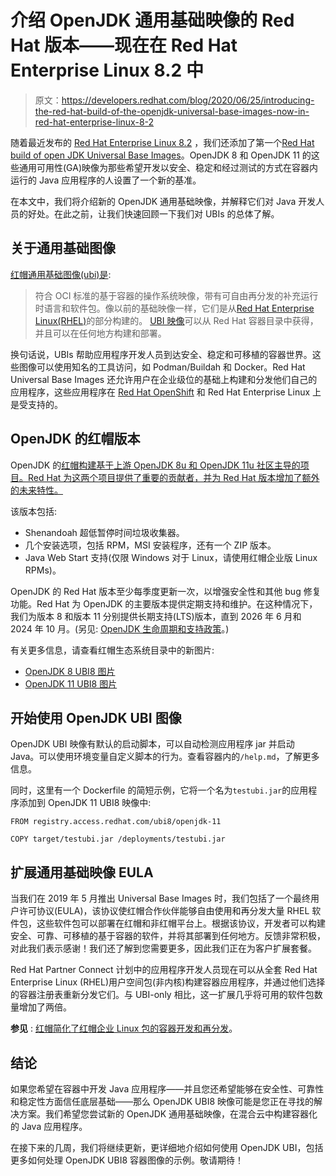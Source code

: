 # 介绍 OpenJDK 通用基础映像的 Red Hat 版本——现在在 Red Hat Enterprise Linux 8.2 中

> 原文：<https://developers.redhat.com/blog/2020/06/25/introducing-the-red-hat-build-of-the-openjdk-universal-base-images-now-in-red-hat-enterprise-linux-8-2>

随着最近发布的 [Red Hat Enterprise Linux 8.2](https://access.redhat.com/documentation/en-us/red_hat_enterprise_linux/8/html/8.2_release_notes/index) ，我们还添加了第一个[Red Hat build of open JDK Universal Base Images](https://developers.redhat.com/products/openjdk/)。OpenJDK 8 和 OpenJDK 11 的这些通用可用性(GA)映像为那些希望开发以安全、稳定和经过测试的方式在容器内运行的 Java 应用程序的人设置了一个新的基准。

在本文中，我们将介绍新的 OpenJDK 通用基础映像，并解释它们对 Java 开发人员的好处。在此之前，让我们快速回顾一下我们对 UBIs 的总体了解。

## 关于通用基础图像

[红帽通用基础图像(ubi)是](https://developers.redhat.com/articles/ubi-faq/#resources):

> 符合 OCI 标准的基于容器的操作系统映像，带有可自由再分发的补充运行时语言和软件包。像以前的基础映像一样，它们是从[Red Hat Enterprise Linux(RHEL)](https://developers.redhat.com/topics/linux/)的部分构建的。 [UBI 映像](https://developers.redhat.com/blog/category/ubi/)可以从 Red Hat 容器目录中获得，并且可以在任何地方构建和部署。

换句话说，UBIs 帮助应用程序开发人员到达安全、稳定和可移植的容器世界。这些图像可以使用知名的工具访问，如 Podman/Buildah 和 Docker。Red Hat Universal Base Images 还允许用户在企业级位的基础上构建和分发他们自己的应用程序，这些应用程序在 [Red Hat OpenShift](https://developers.redhat.com/openshift) 和 Red Hat Enterprise Linux 上是受支持的。

## OpenJDK 的红帽版本

OpenJDK 的[红帽构建基于上游 OpenJDK 8u 和 OpenJDK 11u 社区主导的项目。Red Hat 为这两个项目提供了重要的贡献者，并为 Red Hat 版本增加了额外的未来特性。](https://developers.redhat.com/products/openjdk/overview)

该版本包括:

*   Shenandoah 超低暂停时间垃圾收集器。
*   几个安装选项，包括 RPM，MSI 安装程序，还有一个 ZIP 版本。
*   Java Web Start 支持(仅限 Windows 对于 Linux，请使用红帽企业版 Linux RPMs)。

OpenJDK 的 Red Hat 版本至少每季度更新一次，以增强安全性和其他 bug 修复功能。Red Hat 为 OpenJDK 的主要版本提供定期支持和维护。在这种情况下，我们为版本 8 和版本 11 分别提供长期支持(LTS)版本，直到 2026 年 6 月和 2024 年 10 月。(另见: [OpenJDK 生命周期和支持政策](https://access.redhat.com/articles/1299013)。)

有关更多信息，请查看红帽生态系统目录中的新图片:

*   [OpenJDK 8 UBI8 图片](https://access.redhat.com/containers/?tab=package-list#/registry.access.redhat.com/ubi8/openjdk-8/images/1.3-2)
*   [OpenJDK 11 UBI8 图片](https://access.redhat.com/containers/?tab=package-list#/registry.access.redhat.com/ubi8/openjdk-8/images/1.3-2)

## 开始使用 OpenJDK UBI 图像

OpenJDK UBI 映像有默认的启动脚本，可以自动检测应用程序 jar 并启动 Java。可以使用环境变量自定义脚本的行为。查看容器内的`/help.md`，了解更多信息。

同时，这里有一个 Dockerfile 的简短示例，它将一个名为`testubi.jar`的应用程序添加到 OpenJDK 11 UBI8 映像中:

```
FROM registry.access.redhat.com/ubi8/openjdk-11

COPY target/testubi.jar /deployments/testubi.jar
```

## 扩展通用基础映像 EULA

当我们在 2019 年 5 月推出 Universal Base Images 时，我们包括了一个最终用户许可协议(EULA)，该协议使红帽合作伙伴能够自由使用和再分发大量 RHEL 软件包，这些软件包可以部署在红帽和非红帽平台上。根据该协议，开发者可以构建安全、可靠、可移植的基于容器的软件，并将其部署到任何地方。反馈非常积极，对此我们表示感谢！我们还了解到您需要更多，因此我们正在为客户扩展套餐。

Red Hat Partner Connect 计划中的应用程序开发人员现在可以从全套 Red Hat Enterprise Linux (RHEL)用户空间包(非内核)构建容器应用程序，并通过他们选择的容器注册表重新分发它们。与 UBI-only 相比，这一扩展几乎将可用的软件包数量增加了两倍。

**参见** : [红帽简化了红帽企业 Linux 包的容器开发和再分发](https://developers.redhat.com/blog/2020/02/26/red-hat-simplifies-container-dev-and-redistribution-rhel-packages/)。

## 结论

如果您希望在容器中开发 Java 应用程序——并且您还希望能够在安全性、可靠性和稳定性方面信任底层基础——那么 OpenJDK UBI8 映像可能是您正在寻找的解决方案。我们希望您尝试新的 OpenJDK 通用基础映像，在混合云中构建容器化的 Java 应用程序。

在接下来的几周，我们将继续更新，更详细地介绍如何使用 OpenJDK UBI，包括更多如何处理 OpenJDK UBI8 容器图像的示例。敬请期待！